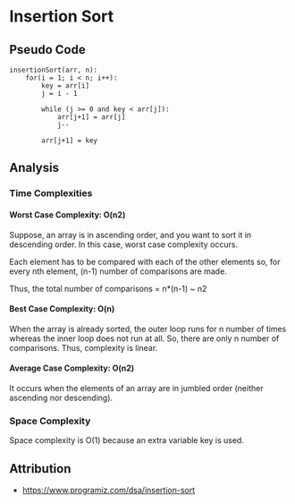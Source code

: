 # Insertion Sort

## Pseudo Code

```
insertionSort(arr, n):
    for(i = 1; i < n; i++):
        key = arr[i]
        j = i - 1

        while (j >= 0 and key < arr[j]):
            arr[j+1] = arr[j]
            j--

        arr[j+1] = key
```

## Analysis

### Time Complexities

#### Worst Case Complexity: O(n2)

Suppose, an array is in ascending order, and you want to sort it in descending order. In this case, worst case complexity occurs.

Each element has to be compared with each of the other elements so, for every nth element, (n-1) number of comparisons are made.

Thus, the total number of comparisons = n\*(n-1) ~ n2

#### Best Case Complexity: O(n)

When the array is already sorted, the outer loop runs for n number of times whereas the inner loop does not run at all.
So, there are only n number of comparisons. Thus, complexity is linear.

#### Average Case Complexity: O(n2)

It occurs when the elements of an array are in jumbled order (neither ascending nor descending).

### Space Complexity

Space complexity is O(1) because an extra variable key is used.

## Attribution

- https://www.programiz.com/dsa/insertion-sort
